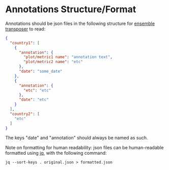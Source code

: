 # Annotations Structure/Format

Annotations should be json files in the following structure for [ensemble transposer](https://github.com/mozilla/ensemble-transposer) to read: 

```json
{
  "country1": [
    {
      "annotation": {
        "plot/metric1 name": "annotation text",
        "plot/metric2 name": "etc"
      },
      "date": "some_date"
    },
    {
      "annotation": {
        "etc": "etc"
      },
      "date": "etc"
    }
  ],
  "country2": [
    "etc"
  ]
}
```

The keys "date" and "annotation" should always be named as such.

Note on formatting for human readability: json files can be human-readable formatted using [jq](https://stedolan.github.io/jq/), with the following command: 

```
jq --sort-keys . original.json > formatted.json
```